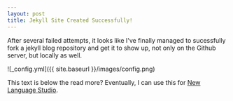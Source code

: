 ```yaml
---
layout: post
title: Jekyll Site Created Successfully!
---
```


After several failed attempts, it looks like I've finally managed to sucessfully fork a jekyll blog repository and get it to show up, not only on the Github server, but locally as well.

![_config.yml]({{ site.baseurl }}/images/config.png)

This text is below the read more? Eventually, I can use this for  [New Language Studio](https://newlanguagestudio.com).
